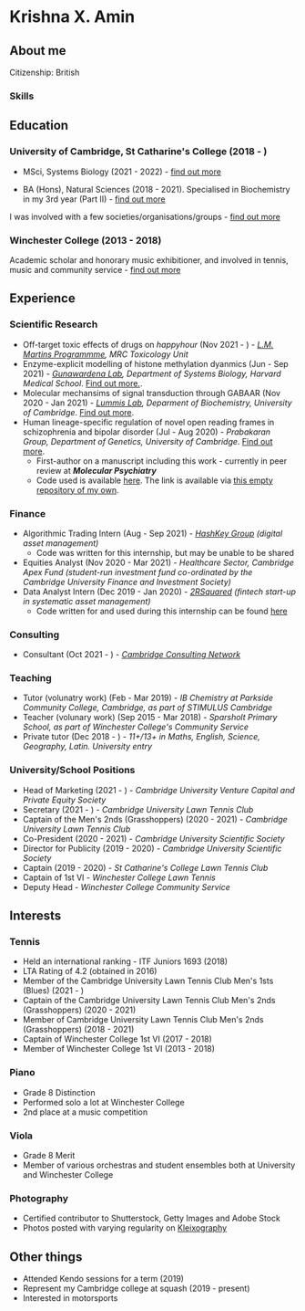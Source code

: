 # Krishna X. Amin

## About me
Citizenship: British
### Skills

## Education

### University of Cambridge, St Catharine's College (2018 - )
* MSci, Systems Biology (2021 - 2022) - [find out more](https://krishnaxamin.github.io/uniofcambs/part3sysbio)

* BA (Hons), Natural Sciences (2018 - 2021). Specialised in Biochemistry in my 3rd year (Part II) - [find out more](https://krishnaxamin.github.io/uniofcambs/ba-natsci) 

I was involved with a few societies/organisations/groups - [find out more](https://krishnaxamin.github.io/uniofcambs/societies)

### Winchester College (2013 - 2018)
Academic scholar and honorary music exhibitioner, and involved in tennis, music and community service - [find out more](https://krishnaxamin.github.io/wincoll)

## Experience

### Scientific Research
* Off-target toxic effects of drugs on _happyhour_ (Nov 2021 - ) - _[L.M. Martins Programmme](https://www.mrc-tox.cam.ac.uk/research/l-m-martins-programme), MRC Toxicology Unit_
* Enzyme-explicit modelling of histone methylation dyanmics (Jun - Sep 2021) - _[Gunawardena Lab](https://vcp.med.harvard.edu/), Department of Systems Biology, Harvard Medical School_. [Find out more.](https://krishnaxamin.github.io/scientific_research/gunawardena_2021).
* Molecular mechansims of signal transduction through GABAAR (Nov 2020 - Jan 2021) - _[Lummis Lab](https://www.bioc.cam.ac.uk/research/lummis), Deparment of Biochemistry, University of Cambridge_. [Find out more](https://krishnaxamin.github.io/scientific_research/lummis_partII).
* Human lineage-specific regulation of novel open reading frames in schizophrenia and bipolar disorder (Jul - Aug 2020) - _Prabakaran Group, Department of Genetics, University of Cambridge_. [Find out more](https://krishnaxamin.github.io/scientific_research/prabakaran_2020).
  * First-author on a manuscript including this work - currently in peer review at _**Molecular Psychiatry**_ 
  * Code used is available [here](https://github.com/PrabakaranGroup/norfs_in_neuropsychiatric_disorders/tree/master/norf_har_te_association "Published repository on the Group's GitHub"). The link is available via [this empty repository of my own](https://github.com/krishnaxamin/norfs_in_scz_bd "An empty repository with the link to the repository on the Group's GitHub"). 

### Finance 
* Algorithmic Trading Intern (Aug - Sep 2021) - _[HashKey Group](https://www.hashkey.com/) (digital asset management)_ 
  * Code was written for this internship, but may be unable to be shared 
* Equities Analyst (Nov 2020 - Mar 2021) - _Healthcare Sector, Cambridge Apex Fund (student-run investment fund co-ordinated by the Cambridge University Finance and Investment Society)_ 
* Data Analyst Intern (Dec 2019 - Jan 2020) - _[2RSquared](https://www.2rsq.com/) (fintech start-up in systematic asset management)_
  * Code written for and used during this internship can be found [here](https://github.com/krishnaxamin/repo_rate_web_scraping_cleaning)

### Consulting
* Consultant (Oct 2021 - ) - _[Cambridge Consulting Network](https://www.cambridgeconsultingnetwork.co/cambridge)_ 

### Teaching
* Tutor (volunatry work) (Feb - Mar 2019) - _IB Chemistry at Parkside Community College, Cambridge, as part of STIMULUS Cambridge_
* Teacher (volunary work) (Sep 2015 - Mar 2018) - _Sparsholt Primary School, as part of Winchester College's Community Service_ 
* Private tutor (Dec 2018 - ) - _11+/13+ in Maths, English, Science, Geography, Latin. University entry_

### University/School Positions
* Head of Marketing (2021 - ) - _Cambridge University Venture Capital and Private Equity Society_
* Secretary (2021 - ) - _Cambridge University Lawn Tennis Club_
* Captain of the Men's 2nds (Grasshoppers) (2020 - 2021) - _Cambridge University Lawn Tennis Club_ 
* Co-President (2020 - 2021) - _Cambridge University Scientific Society_
* Director for Publicity (2019 - 2020) - _Cambridge University Scientific Society_
* Captain (2019 - 2020) - _St Catharine's College Lawn Tennis Club_ 
* Captain of 1st VI - _Winchester College Lawn Tennis_
* Deputy Head - _Winchester College Community Service_

## Interests

### Tennis
* Held an international ranking - ITF Juniors 1693 (2018)
* LTA Rating of 4.2 (obtained in 2016)
* Member of the Cambridge University Lawn Tennis Club Men's 1sts (Blues) (2021 - )
* Captain of the Cambridge University Lawn Tennis Club Men's 2nds (Grasshoppers) (2020 - 2021)
* Member of Cambridge University Lawn Tennis Club Men's 2nds (Grasshoppers) (2018 - 2021)
* Captain of Winchester College 1st VI (2017 - 2018)
* Member of Winchester College 1st VI (2013 - 2018)

### Piano
* Grade 8 Distinction
* Performed solo a lot at Winchester College
* 2nd place at a music competition 

### Viola
* Grade 8 Merit
* Member of various orchestras and student ensembles both at University and Winchester College

### Photography 
* Certified contributor to Shutterstock, Getty Images and Adobe Stock
* Photos posted with varying regularity on [Kleixography](https://www.instagram.com/kleixography/)

## Other things
* Attended Kendo sessions for a term (2019)
* Represent my Cambridge college at squash (2019 - present)
* Interested in motorsports


